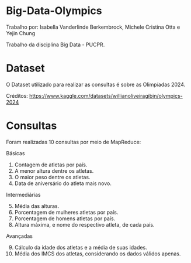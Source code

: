 # Big-Data-Olympics

Trabalho por: Isabella Vanderlinde Berkembrock, Michele Cristina Otta e Yejin Chung


Trabalho da disciplina Big Data - PUCPR.

# Dataset
O Dataset utilizado para realizar as consultas é sobre as Olimpíadas 2024. 


Créditos: https://www.kaggle.com/datasets/willianoliveiragibin/olympics-2024

# Consultas
Foram realizadas 10 consultas por meio de MapReduce:

Básicas
1) Contagem de atletas por país.
2) A menor altura dentre os atletas.
3) O maior peso dentre os atletas.
4) Data de aniversário do atleta mais novo.


Intermediárias


5) Média das alturas.
6) Porcentagem de mulheres atletas por país.
7) Porcentagem de homens atletas por país.
8) Altura máxima, e nome do respectivo atleta, de cada país.


Avançadas


9) Cálculo da idade dos atletas e a média de suas idades.
10) Média dos IMCS dos atletas, considerando os dados válidos apenas.
